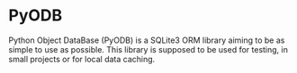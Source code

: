 # PyODB

Python Object DataBase (PyODB) is a SQLite3 ORM library aiming to be as simple to use as possible.
This library is supposed to be used for testing, in small projects or for local data caching.
